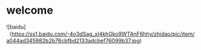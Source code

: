    # welcome
   ![baidu]（https://ss1.baidu.com/-4o3dSag_xI4khGko9WTAnF6hhy/zhidao/pic/item/a044ad345982b2b76cbfbd2133adcbef76099b37.jpg)

